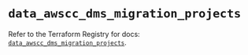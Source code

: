 # `data_awscc_dms_migration_projects`

Refer to the Terraform Registry for docs: [`data_awscc_dms_migration_projects`](https://registry.terraform.io/providers/hashicorp/awscc/0.70.0/docs/data-sources/dms_migration_projects).

